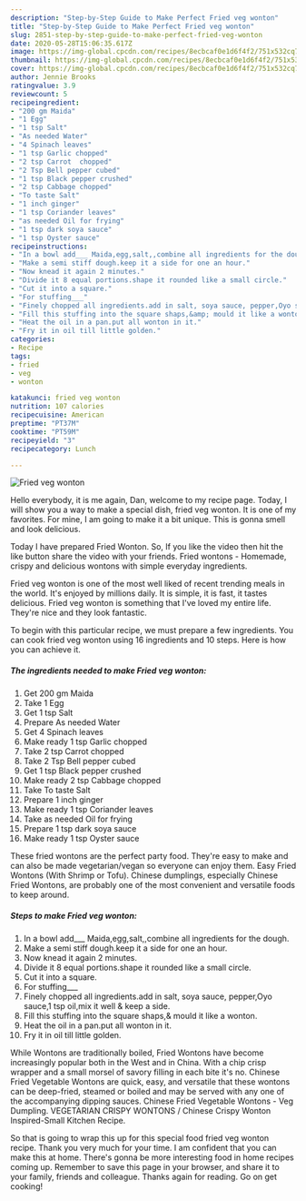 ```yaml
---
description: "Step-by-Step Guide to Make Perfect Fried veg wonton"
title: "Step-by-Step Guide to Make Perfect Fried veg wonton"
slug: 2851-step-by-step-guide-to-make-perfect-fried-veg-wonton
date: 2020-05-28T15:06:35.617Z
image: https://img-global.cpcdn.com/recipes/8ecbcaf0e1d6f4f2/751x532cq70/fried-veg-wonton-recipe-main-photo.jpg
thumbnail: https://img-global.cpcdn.com/recipes/8ecbcaf0e1d6f4f2/751x532cq70/fried-veg-wonton-recipe-main-photo.jpg
cover: https://img-global.cpcdn.com/recipes/8ecbcaf0e1d6f4f2/751x532cq70/fried-veg-wonton-recipe-main-photo.jpg
author: Jennie Brooks
ratingvalue: 3.9
reviewcount: 5
recipeingredient:
- "200 gm Maida"
- "1 Egg"
- "1 tsp Salt"
- "As needed Water"
- "4 Spinach leaves"
- "1 tsp Garlic chopped"
- "2 tsp Carrot  chopped"
- "2 Tsp Bell pepper cubed"
- "1 tsp Black pepper crushed"
- "2 tsp Cabbage chopped"
- "To taste Salt"
- "1 inch ginger"
- "1 tsp Coriander leaves"
- "as needed Oil for frying"
- "1 tsp dark soya sauce"
- "1 tsp Oyster sauce"
recipeinstructions:
- "In a bowl add___ Maida,egg,salt,,combine all ingredients for the dough."
- "Make a semi stiff dough.keep it a side for one an hour."
- "Now knead it again 2 minutes."
- "Divide it 8 equal portions.shape it rounded like a small circle."
- "Cut it into a square."
- "For stuffing___"
- "Finely chopped all ingredients.add in salt, soya sauce, pepper,Oyo sauce,1 tsp oil,mix it well &amp; keep a side."
- "Fill this stuffing into the square shaps,&amp; mould it like a wonton."
- "Heat the oil in a pan.put all wonton in it."
- "Fry it in oil till little golden."
categories:
- Recipe
tags:
- fried
- veg
- wonton

katakunci: fried veg wonton 
nutrition: 107 calories
recipecuisine: American
preptime: "PT37M"
cooktime: "PT59M"
recipeyield: "3"
recipecategory: Lunch

---
```



![Fried veg wonton](https://img-global.cpcdn.com/recipes/8ecbcaf0e1d6f4f2/751x532cq70/fried-veg-wonton-recipe-main-photo.jpg)

Hello everybody, it is me again, Dan, welcome to my recipe page. Today, I will show you a way to make a special dish, fried veg wonton. It is one of my favorites. For mine, I am going to make it a bit unique. This is gonna smell and look delicious.

Today I have prepared Fried Wonton. So, If you like the video then hit the like button share the video with your friends. Fried wontons - Homemade, crispy and delicious wontons with simple everyday ingredients.

Fried veg wonton is one of the most well liked of recent trending meals in the world. It's enjoyed by millions daily. It is simple, it is fast, it tastes delicious. Fried veg wonton is something that I've loved my entire life. They're nice and they look fantastic.


To begin with this particular recipe, we must prepare a few ingredients. You can cook fried veg wonton using 16 ingredients and 10 steps. Here is how you can achieve it.

<!--inarticleads1-->

##### The ingredients needed to make Fried veg wonton:

1. Get 200 gm Maida
1. Take 1 Egg
1. Get 1 tsp Salt
1. Prepare As needed Water
1. Get 4 Spinach leaves
1. Make ready 1 tsp Garlic chopped
1. Take 2 tsp Carrot  chopped
1. Take 2 Tsp Bell pepper cubed
1. Get 1 tsp Black pepper crushed
1. Make ready 2 tsp Cabbage chopped
1. Take To taste Salt
1. Prepare 1 inch ginger
1. Make ready 1 tsp Coriander leaves
1. Take as needed Oil for frying
1. Prepare 1 tsp dark soya sauce
1. Make ready 1 tsp Oyster sauce


These fried wontons are the perfect party food. They&#39;re easy to make and can also be made vegetarian/vegan so everyone can enjoy them. Easy Fried Wontons (With Shrimp or Tofu). Chinese dumplings, especially Chinese Fried Wontons, are probably one of the most convenient and versatile foods to keep around. 

<!--inarticleads2-->

##### Steps to make Fried veg wonton:

1. In a bowl add___ Maida,egg,salt,,combine all ingredients for the dough.
1. Make a semi stiff dough.keep it a side for one an hour.
1. Now knead it again 2 minutes.
1. Divide it 8 equal portions.shape it rounded like a small circle.
1. Cut it into a square.
1. For stuffing___
1. Finely chopped all ingredients.add in salt, soya sauce, pepper,Oyo sauce,1 tsp oil,mix it well &amp; keep a side.
1. Fill this stuffing into the square shaps,&amp; mould it like a wonton.
1. Heat the oil in a pan.put all wonton in it.
1. Fry it in oil till little golden.


While Wontons are traditionally boiled, Fried Wontons have become increasingly popular both in the West and in China. With a chip crisp wrapper and a small morsel of savory filling in each bite it&#39;s no. Chinese Fried Vegetable Wontons are quick, easy, and versatile that these wontons can be deep-fried, steamed or boiled and may be served with any one of the accompanying dipping sauces. Chinese Fried Vegetable Wontons - Veg Dumpling. VEGETARIAN CRISPY WONTONS / Chinese Crispy Wonton Inspired-Small Kitchen Recipe. 

So that is going to wrap this up for this special food fried veg wonton recipe. Thank you very much for your time. I am confident that you can make this at home. There's gonna be more interesting food in home recipes coming up. Remember to save this page in your browser, and share it to your family, friends and colleague. Thanks again for reading. Go on get cooking!
